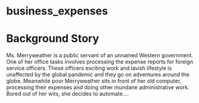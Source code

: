 # business_expenses

# Background Story 

Ms. Merryweather is a public servant of an unnamed Western government. One of her office tasks involves processing the expense reports for foreign service officers. These officers exciting work and lavish lifestyle is unaffected by the global pandemic and they go on adventures around the globe. Meanwhile poor Merryweather sits in front of her old computer, processing their expenses and doing other mundane administrative work. Bored out of her wits, she decides to automate....


